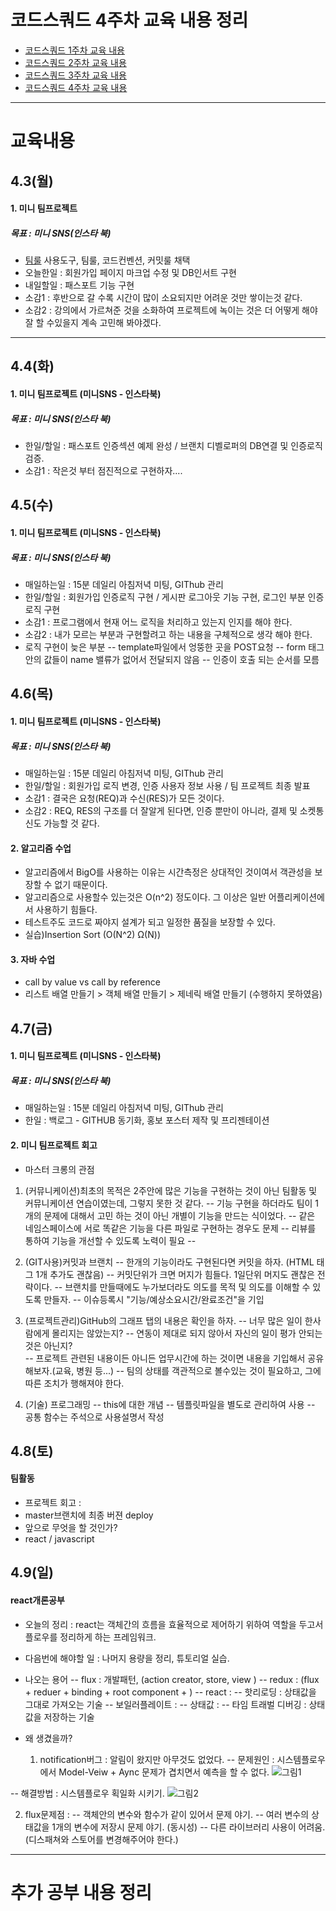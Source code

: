 # 코드스쿼드 4주차 교육 내용 정리 
  - [코드스쿼드 1주차 교육 내용](https://github.com/breakstorm/codesquad-blue/tree/master/week1-class/README.MD)
  - [코드스쿼드 2주차 교육 내용](https://github.com/breakstorm/codesquad-blue/tree/master/week2-class/README.MD)
  - [코드스쿼드 3주차 교육 내용](https://github.com/breakstorm/codesquad-blue/tree/master/week3-class/README.MD)
  - [코드스쿼드 4주차 교육 내용](https://github.com/breakstorm/codesquad-blue/tree/master/week4-class/README.MD)

---

# 교육내용 
## 4.3(월)
#### 1. 미니 팀프로젝트
##### 목표 : 미니 SNS(인스타 북)
- [팀룰](https://github.com/DongHyunKims/mini-sns-dev/wiki/Mini-SNS-Team-Rule) 사용도구, 팀룰, 코드컨벤션, 커밋룰 채택 
- 오늘한일 : 회원가입 페이지 마크업 수정 및 DB인서트 구현 
- 내일할일 : 패스포트 기능 구현
- 소감1 : 후반으로 갈 수록 시간이 많이 소요되지만 어려운 것만 쌓이는것 같다. 
- 소감2 : 강의에서 가르쳐준 것을 소화하여 프로젝트에 녹이는 것은 더 어떻게 해야 잘 할 수있을지 계속 고민해 봐야겠다.

---

 
## 4.4(화)
#### 1. 미니 팀프로젝트 (미니SNS - 인스타북)
##### 목표 : 미니 SNS(인스타 북)
- 한일/할일 : 패스포트 인증섹션 예제 완성 / 브랜치 디벨로퍼의 DB연결 및 인증로직 검증.
- 소감1 : 작은것 부터 점진적으로 구현하자....



## 4.5(수)
#### 1. 미니 팀프로젝트 (미니SNS - 인스타북)
##### 목표 : 미니 SNS(인스타 북)
- 매일하는일 : 15분 데일리 아침저녁 미팅, GIThub 관리
- 한일/할일 : 회원가입 인증로직 구현 / 게시판 로그아웃 기능 구현, 로그인 부분 인증로직 구현
- 소감1 : 프로그램에서 현재 어느 로직을 처리하고 있는지 인지를 해야 한다.
- 소감2 : 내가 모르는 부분과 구현할려고 하는 내용을 구체적으로 생각 해야 한다.
- 로직 구현이 늦은 부분 
  -- template파일에서 엉뚱한 곳을 POST요청 
  -- form 태그안의 값들이 name 밸류가 없어서 전달되지 않음
  -- 인증이 호출 되는 순서를 모름 


## 4.6(목)
#### 1. 미니 팀프로젝트 (미니SNS - 인스타북)
##### 목표 : 미니 SNS(인스타 북)
- 매일하는일 : 15분 데일리 아침저녁 미팅, GIThub 관리
- 한일/할일 : 회원가입 로직 변경, 인증 사용자 정보 사용 / 팀 프로젝트 최종 발표
- 소감1 : 결국은 요청(REQ)과 수신(RES)가 모든 것이다.
- 소감2 : REQ, RES의 구조를 더 잘알게 된다면, 인증 뿐만이 아니라, 결제 및 소켓통신도 가능할 것 같다.

#### 2. 알고리즘 수업
- 알고리즘에서 BigO를 사용하는 이유는 시간측정은 상대적인 것이여서 객관성을 보장할 수 없기 때문이다. 
- 알고리즘으로 사용할수 있는것은 O(n^2) 정도이다. 그 이상은 일반 어플리케이션에서 사용하기 힘들다. 
- 테스트주도 코드로 짜야지 설계가 되고 일정한 품질을 보장할 수 있다.
- 실습)Insertion Sort (O(N^2) Ω(N))

#### 3. 자바 수업
- call by value vs call by reference 
- 리스트 배열 만들기 > 객체 배열 만들기 > 제네릭 배열 만들기 (수행하지 못하였음)

## 4.7(금)
#### 1. 미니 팀프로젝트 (미니SNS - 인스타북)
##### 목표 : 미니 SNS(인스타 북)
- 매일하는일 : 15분 데일리 아침저녁 미팅, GIThub 관리 
- 한일 : 백로그 - GITHUB 동기화, 홍보 포스터 제작 및 프리젠테이션

#### 2. 미니 팀프로젝트 회고 
- 마스터 크롱의 관점 
 1. (커뮤니케이션)최초의 목적은 2주안에 많은 기능을 구현하는 것이 아닌 팀활동 및 커뮤니케이션 연습이였는데, 그렇지 못한 것 같다. 
  -- 기능 구현을 하더라도 팀이 1개의 문제에 대해서 고민 하는 것이 아닌 개별이 기능을 만드는 식이었다. 
  -- 같은 네임스페이스에 서로 똑같은 기능을 다른 파일로 구현하는 경우도 문제 
  -- 리뷰를 통하여 기능을 개선할 수 있도록 노력이 필요 
  -- 

 2. (GIT사용)커밋과 브랜치 
  -- 한개의 기능이라도 구현된다면 커밋을 하자. (HTML 태그 1개 추가도 괜찮음) 
  -- 커밋단위가 크면 머지가 힘들다. 1일단위 머지도 괜찮은 전략이다. 
  -- 브랜치를 만들때에도 누가보더라도 의도를 목적 및 의도를 이해할 수 있도록 만들자. 
  -- 이슈등록시 "기능/예상소요시간/완료조건"을 기입
 
3. (프로젝트관리)GitHub의 그래프 탭의 내용은 확인을 하자. 
  -- 너무 많은 일이 한사람에게 몰리지는 않았는지? 
  -- 연동이 제대로 되지 않아서 자신의 일이 평가 안되는 것은 아닌지?  
  -- 프로젝트 관련된 내용이든 아니든 업무시간에 하는 것이면 내용을 기입해서 공유해보자.(교육, 병원 등...) 
  -- 팀의 상태를 객관적으로 볼수있는 것이 필요하고, 그에따른 조치가 행해져야 한다. 

4. (기술) 프로그래밍 
 -- this에 대한 개념 
 -- 템플릿파일을 별도로 관리하여 사용 
 -- 공통 함수는 주석으로 사용설명서 작성

## 4.8(토)
#### 팀활동 
 - 프로젝트 회고 : 
 - master브랜치에 최종 버젼 deploy
 - 앞으로 무엇을 할 것인가? 
 - react / javascript

## 4.9(일)
#### react개론공부 
- 오늘의 정리 : react는 객체간의 흐름을 효율적으로 제어하기 위하여 역할을 두고서 플로우를 정리하게 하는 프레임워크. 
- 다음번에 해야할 일 : 나머지 용량을 정리, 튜토리얼 실습.

- 나오는 용어 
  -- flux : 개발패턴, (action creator, store, view )
  -- redux :  (flux + reduer + binding + root component + )
  -- react : 
  -- 핫리로딩 : 상태값을 그대로 가져오는 기술
  -- 보일러플레이트 : 
  -- 상태값 : 
  -- 타임 트래벌 디버깅 : 상태값을 저장하는 기술


- 왜 생겼을까? 
  1. notification버그 : 알림이 왔지만 아무것도 없었다. 
-- 문제원인 : 시스템플로우에서 Model-Veiw + Aync 문제가 겹치면서 예측을 할 수 없다.
![그림1](http://bestalign.github.io/2015/10/06/cartoon-guide-to-flux/04.png)

-- 해결방법 : 시스템플로우 획일화 시키기.
![그림2](http://bestalign.github.io/2015/10/06/cartoon-guide-to-flux/05.png)

  2. flux문제점 : 
-- 객체안의 변수와 함수가 같이 있어서 문제 야기. 
-- 여러 변수의 상태값을 1개의 변수에 저장시 문제 야기. (동시성) 
-- 다른 라이브러리 사용이 어려움. (디스패쳐와 스토어를 변경해주어야 한다.) 
   
---

# 추가 공부 내용 정리 
